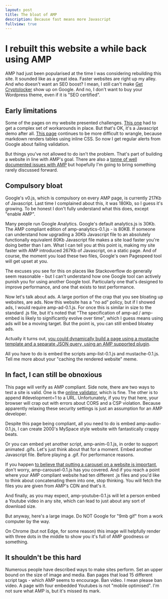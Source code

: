 ```yaml
---
layout: post
title: The bloat of AMP
description: Because fast means more Javascript
fullview: true
---
```


# I rebuilt this website a while back using AMP

AMP had just been popularised at the time I was considering rebuilding this site. It sounded like as a great idea. Faster websites are right up my alley. And who doesn't want an SEO boost? I mean, I still can't make [Get Cryptolocker](https://getcryptolocker.com) show up on Google. And no, I don't want to buy your Wordpress theme, even if it is "SEO certified".

## Early limitations

Some of the pages on my website presented challenges. [This one](https://lolware.net/2016/11/24/awesome_sec_audit.html) had to get a complex set of workarounds in place. But that's OK, it's a Javascript demo after all. [This page](https://lolware.net/2016/05/23/use-protobufs.html) continues to be more difficult to wrangle, because markdown renders tables using inline CSS. So now I get regular alerts from Google about failing validation.

But things you've not allowed to do isn't the problem. That's part of building a website in line with AMP's goal. There are also a [tonne of well documented issues with AMP](https://hn.algolia.com/?query=amp&sort=byPopularity&prefix&page=0&dateRange=all&type=story) but hopefully I'm going to bring something rarely discussed forward.

## Compulsory bloat

Google's v0.js, which is compulsory on every AMP page, is currently 217Kb of Javascript. Last time I complained about this, it was 180Kb, so I guess it's growing. To be honest I don't fully understand what this does, except "enable AMP".

Many people run Google Analytics. Google's default analytics.js is 30Kb. The AMP compliant edition of amp-analytics-0.1.js - is 80KB. If someone can understand how upgrading a 30Kb Javascript file to an absolutely functionally equivalent 80Kb Javascript file makes a site load faster you're doing better than I am. 
What I can tell you at this point is, making my site faster with AMP introduced 267Kb of Javascript, on a static page.
And of course, the moment you load these two files, Google's own Pagespeed tool will get upset at you.

<amp-img alt="Punished by Pagespeed"
  src="/assets/images/pagespeed_punish.png"
  width="1071"
  height="210"
  layout="responsive">
</amp-img>

The excuses you see for this on places like Stackoverflow do generally seem reasonable - but I can't understand how one Google tool can actively punish you for using another Google tool. Particularly one that's designed to improve performance, and one that exists to test performance.


Now let's talk about ads. A large portion of the crap that you see bloating up websites, are ads. Now this website has a "no ad" policy, but if I showed ads, I would require amp-ad-0.1.js. For once this is similar in size to the standard .js file, but it's noted that "The specification of amp-ad / amp-embed is likely to significantly evolve over time", which I guess means using ads will be a moving target. But the point is, you can still embed bloatey ads.

Actually it turns out, [you could dynamically build a page using a mustache template and a separate JSON query, using an AMP supported plugin](https://www.ampproject.org/docs/reference/components/amp-list).

All you have to do is embed the scripts amp-list-0.1.js and mustache-0.1.js. Tell me more about your "caching the rendered website" meme.

## In fact, I can still be obnoxious

This page will verify as AMP compliant. Side note, there are two ways to test a site is valid. One is the [online validator](https://validator.ampproject.org), which is fine. The other is to append #development=1 to a URL. Unfortunately, if you try that here, your browser will crap out with errors about CORS and a CSP violation. Because apparently relaxing these security settings is just an assumption for an AMP developer.

Despite this page being compliant, all you need to do is embed amp-audio-0.1.js, I can create 2000's MySpace style website with fantastically crappy beats.

Or you can embed yet another script, amp-anim-0.1.js, in order to support animated .gifs. Let's just think about that for a moment. Embed another Javascript file. Before playing a .gif. For performance reasons.

If you happen [to believe that putting a carousel on a website is important](http://shouldiuseacarousel.com/), don't worry, amp-carousel-0.1.js has you covered. And if you reach a point where your AMP compliant website had ten different .js files and you'd like to think about concatenating them into one, stop thinking. You will fetch the files you are given from AMP's CDN and that's it.

And finally, as you may expect, amp-youtube-0.1.js will let a person embed a Youtube video in any site, which can lead to just about any sort of download size.

But anyway, here's a large image. Do NOT Google for "9mb gif" from a work computer by the way.

<amp-img alt="9MB Gif"
  src="/assets/images/9mbgif.gif"
  width="460"
  height="258"
  layout="responsive">
</amp-img>

On Chrome (but not Edge, for some reason) this image will helpfully render with three dots in the middle to show you it's full of AMP goodness or something.

## It shouldn't be this hard

Numerous people have described ways to make sites perform. Set an upper bound on the size of image and media. Ban pages that load 15 different script tags - which AMP seems to encourage. Ban video. I mean please ban video. A page with four embedded Youtubes is not "mobile optimised". I'm not sure what AMP is, but it's missed its mark.
